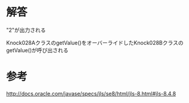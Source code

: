 # 解答
"2"が出力される

Knock028AクラスのgetValue()をオーバーライドしたKnock028BクラスのgetValue()が呼び出される


# 参考
http://docs.oracle.com/javase/specs/jls/se8/html/jls-8.html#jls-8.4.8
